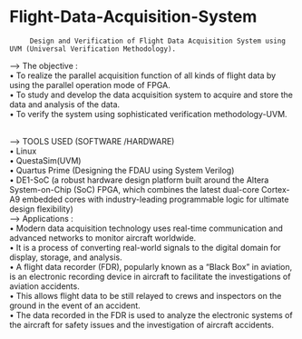 # Flight-Data-Acquisition-System
         Design and Verification of Flight Data Acquisition System using UVM (Universal Verification Methodology).
                              
--> The objective : <br>
• To realize the parallel acquisition function of all kinds of flight data by using the parallel operation mode of FPGA.<br>
• To study and develop the data acquisition system  to acquire and store the data and analysis of the data.<br>
• To verify the system using sophisticated verification methodology-UVM.<br>

<br>
--> TOOLS USED (SOFTWARE /HARDWARE)<br>
• Linux<br>
• QuestaSim(UVM)<br>
• Quartus Prime (Designing the FDAU using System Verilog)<br>
• DE1-SoC (a robust hardware design platform built around the Altera System-on-Chip (SoC) FPGA, which 
combines the latest dual-core Cortex-A9 embedded cores with industry-leading programmable logic for 
ultimate design flexibility)<br>
<!--![](https://github.com/nainshree-raj/VLSI-domain/blob/main/Block%20diagram.png)
<br>
 Results :
<br>
![](https://github.com/nainshree-raj/VLSI-domain/blob/main/Screenshot%20(19).png)
<br>
![]()
<br>
![](https://github.com/nainshree-raj/VLSI-domain/blob/main/Screenshot%20(21).png)
<br> -->
--> Applications :
<br>
• Modern data acquisition technology uses real-time communication and advanced networks to monitor aircraft worldwide.<br>
• It is a process of converting real-world signals to the digital domain for display, storage, and analysis.<br>
• A flight data recorder (FDR), popularly known as a “Black Box” in aviation, is an electronic recording device in aircraft to facilitate the investigations of aviation accidents.<br>
• This allows flight data to be still relayed to crews and inspectors on the ground in the event of an accident.<br>
• The data recorded in the FDR is used to analyze the electronic systems of the aircraft for safety issues and the investigation of aircraft accidents.<br>

